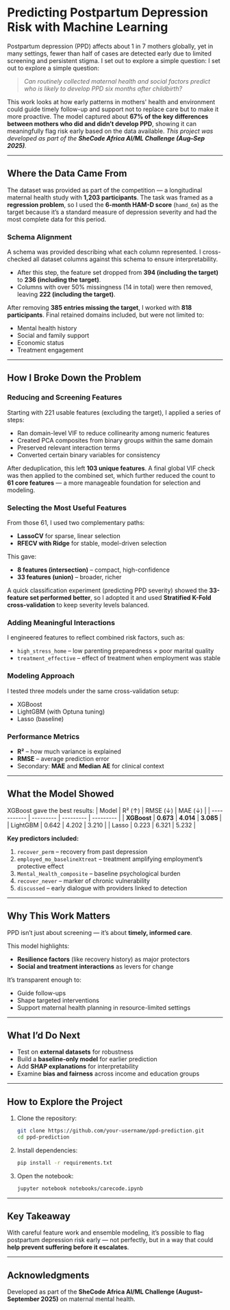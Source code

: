 # **Predicting Postpartum Depression Risk with Machine Learning**
Postpartum depression (PPD) affects about 1 in 7 mothers globally, yet in many settings, fewer than half of cases are detected early due to limited screening and persistent stigma. I set out to explore a simple question: I set out to explore a simple question:
> *Can routinely collected maternal health and social factors predict who is likely to develop PPD six months after childbirth?*

This work looks at how early patterns in mothers' health and environment could guide timely follow-up and support not to replace care but to make it more proactive.
The model captured about **67% of the key differences between mothers who did and didn’t develop PPD**, showing it can meaningfully flag risk early based on the data available.
*This project was developed as part of the **SheCode Africa AI/ML Challenge (Aug–Sep 2025)**.*

---

## **Where the Data Came From**
The dataset was provided as part of the competition — a longitudinal maternal health study with **1,203 participants**. The task was framed as a **regression problem**, so I used the **6-month HAM-D score** (`hamd_6m`) as the target because it’s a standard measure of depression severity and had the most complete data for this period.

### **Schema Alignment**
A schema was provided describing what each column represented. I cross-checked all dataset columns against this schema to ensure interpretability.
* After this step, the feature set dropped from **394 (including the target)** to **236 (including the target)**.
* Columns with over 50% missingness (14 in total) were then removed, leaving **222 (including the target)**.

After removing **385 entries missing the target**, I worked with **818 participants**. Final retained domains included, but were not limited to:
* Mental health history
* Social and family support
* Economic status
* Treatment engagement

---

## **How I Broke Down the Problem**
### **Reducing and Screening Features**
Starting with 221 usable features (excluding the target), I applied a series of steps:
* Ran domain-level VIF to reduce collinearity among numeric features
* Created PCA composites from binary groups within the same domain
* Preserved relevant interaction terms
* Converted certain binary variables for consistency

After deduplication, this left **103 unique features**. A final global VIF check was then applied to the combined set, which further reduced the count to **61 core features** — a more manageable foundation for selection and modeling.

### **Selecting the Most Useful Features**
From those 61, I used two complementary paths:
* **LassoCV** for sparse, linear selection
* **RFECV with Ridge** for stable, model-driven selection

This gave:
* **8 features (intersection)** – compact, high-confidence
* **33 features (union)** – broader, richer

A quick classification experiment (predicting PPD severity) showed the **33-feature set performed better**, so I adopted it and used **Stratified K-Fold cross-validation** to keep severity levels balanced.

### **Adding Meaningful Interactions**
I engineered features to reflect combined risk factors, such as:
* `high_stress_home` – low parenting preparedness × poor marital quality
* `treatment_effective` – effect of treatment when employment was stable

### **Modeling Approach**
I tested three models under the same cross-validation setup:
* XGBoost
* LightGBM (with Optuna tuning)
* Lasso (baseline)

### **Performance Metrics**
* **R²** – how much variance is explained
* **RMSE** – average prediction error
* Secondary: **MAE** and **Median AE** for clinical context

---

## **What the Model Showed**
XGBoost gave the best results:
| Model       | R² (↑)    | RMSE (↓)  | MAE (↓)   |
| ----------- | --------- | --------- | --------- |
| **XGBoost** | **0.673** | **4.014** | **3.085** |
| LightGBM    | 0.642     | 4.202     | 3.210     |
| Lasso       | 0.223     | 6.321     | 5.232     |

**Key predictors included:**
1. `recover_perm` – recovery from past depression
2. `employed_mo_baselineXtreat` – treatment amplifying employment’s protective effect
3. `Mental_Health_composite` – baseline psychological burden
4. `recover_never` – marker of chronic vulnerability
5. `discussed` – early dialogue with providers linked to detection

---

## **Why This Work Matters**
PPD isn’t just about screening — it’s about **timely, informed care**.

This model highlights:
* **Resilience factors** (like recovery history) as major protectors
* **Social and treatment interactions** as levers for change

It’s transparent enough to:
* Guide follow-ups
* Shape targeted interventions
* Support maternal health planning in resource-limited settings

---

## **What I’d Do Next**
* Test on **external datasets** for robustness
* Build a **baseline-only model** for earlier prediction
* Add **SHAP explanations** for interpretability
* Examine **bias and fairness** across income and education groups

---

## **How to Explore the Project**
1. Clone the repository:
   ```bash
   git clone https://github.com/your-username/ppd-prediction.git
   cd ppd-prediction
   ```
2. Install dependencies:
   ```bash
   pip install -r requirements.txt
   ```
3. Open the notebook:
   ```bash
   jupyter notebook notebooks/carecode.ipynb
   ```
---

## **Key Takeaway**
With careful feature work and ensemble modeling, it’s possible to flag postpartum depression risk early — not perfectly, but in a way that could **help prevent suffering before it escalates**.

---

## **Acknowledgments**
Developed as part of the **SheCode Africa AI/ML Challenge (August–September 2025)** on maternal mental health.
